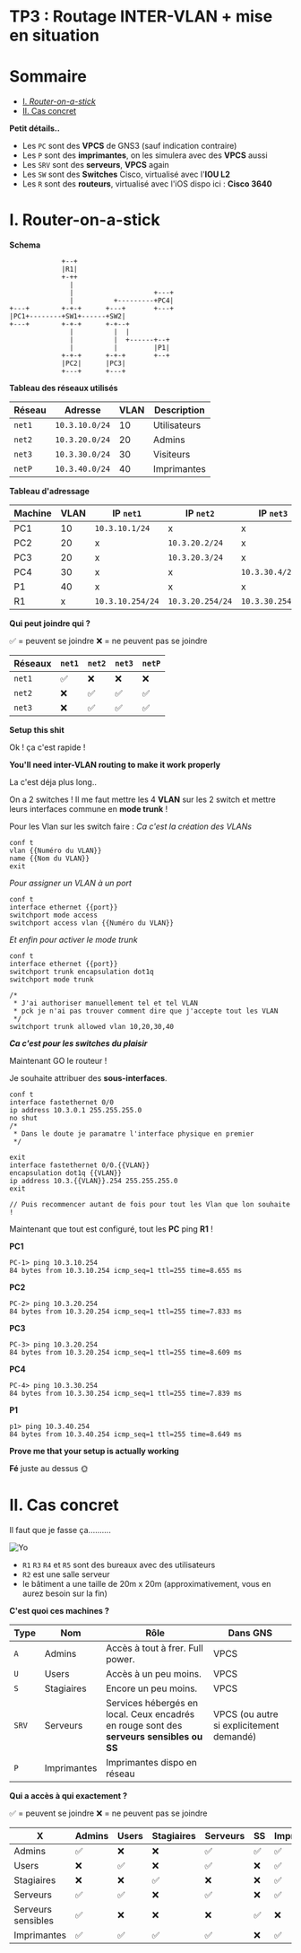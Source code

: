 # TP3 : Routage INTER-VLAN + mise en situation

# Sommaire

* [I. *Router-on-a-stick*](#i-router-on-a-stick)
* [II. Cas concret](#ii-cas-concret)

**Petit détails..**

- Les `PC` sont des **VPCS** de GNS3 (sauf indication contraire)
- Les `P` sont des **imprimantes**, on les simulera avec des **VPCS** aussi
- Les `SRV` sont des **serveurs**, **VPCS** again
- Les `SW` sont des **Switches** Cisco, virtualisé avec l'**IOU L2**
- Les `R` sont des **routeurs**, virtualisé avec l'iOS dispo ici : **Cisco 3640**

# I. Router-on-a-stick

**Schema**

```
             +--+
             |R1|
             +-++
               |
               |                    +---+
               |          +---------+PC4|
+---+        +-+-+      +---+       +---+
|PC1+--------+SW1+------+SW2|
+---+        +-+-+      +-+--+
               |          |  |
               |          |  +------+--+
               |          |         |P1|
             +-+-+      +-+-+       +--+
             |PC2|      |PC3|
             +---+      +---+
```

**Tableau des réseaux utilisés**

Réseau | Adresse | VLAN | Description
--- | --- | --- | ---
`net1` | `10.3.10.0/24` | 10 | Utilisateurs
`net2` | `10.3.20.0/24` | 20 | Admins
`net3` | `10.3.30.0/24` | 30 | Visiteurs
`netP` | `10.3.40.0/24` | 40 | Imprimantes

**Tableau d'adressage**

Machine | VLAN | IP `net1` | IP `net2` | IP `net3` |  IP `netP`
--- | --- | --- | --- | --- | ---
PC1 | 10 | `10.3.10.1/24` | x | x | x
PC2 | 20 | x | `10.3.20.2/24` | x | x | x
PC3 | 20 | x | `10.3.20.3/24` | x | x | x
PC4 | 30 | x | x |  `10.3.30.4/24` | x | x
P1 | 40 | x | x | x | `10.3.40.1/24` 
R1 | x |  `10.3.10.254/24` | `10.3.20.254/24` | `10.3.30.254/24` | `10.3.40.254/24` 

**Qui peut joindre qui ?**

✅ = peuvent se joindre
❌ = ne peuvent pas se joindre

Réseaux | `net1` |  `net2` |  `net3` |  `netP`
--- | --- | --- | --- | ---
 `net1` | ✅ | ❌ | ❌ | ❌
 `net2` | ❌ | ✅ | ✅ | ✅
 `net3` | ❌ | ✅ | ✅ | ✅

**Setup this shit**

Ok ! ça c'est rapide !

**You'll need inter-VLAN routing to make it work properly**

La c'est déja plus long..

On a 2 switches ! Il me faut mettre les 4 **VLAN** sur les 2 switch et mettre leurs interfaces commune en **mode trunk** !

Pour les Vlan sur les switch faire :
*Ca c'est la création des VLANs*
```
conf t
vlan {{Numéro du VLAN}}
name {{Nom du VLAN}}
exit
```

*Pour assigner un VLAN à un port*
```
conf t
interface ethernet {{port}}
switchport mode access
switchport access vlan {{Numéro du VLAN}}
```

*Et enfin pour activer le mode trunk*
```
conf t
interface ethernet {{port}}
switchport trunk encapsulation dot1q
switchport mode trunk

/* 
 * J'ai authoriser manuellement tel et tel VLAN
 * pck je n'ai pas trouver comment dire que j'accepte tout les VLAN 
 */
switchport trunk allowed vlan 10,20,30,40 
```

***Ca c'est pour les switches du plaisir***

Maintenant GO le routeur !

Je souhaite attribuer des **sous-interfaces**.

```
conf t
interface fastethernet 0/0
ip address 10.3.0.1 255.255.255.0
no shut
/*
 * Dans le doute je paramatre l'interface physique en premier
 */

exit
interface fastethernet 0/0.{{VLAN}}
encapsulation dot1q {{VLAN}}
ip address 10.3.{{VLAN}}.254 255.255.255.0
exit

// Puis recommencer autant de fois pour tout les Vlan que lon souhaite !
```

Maintenant que tout est configuré, tout les **PC** ping **R1** !

**PC1**
```
PC-1> ping 10.3.10.254
84 bytes from 10.3.10.254 icmp_seq=1 ttl=255 time=8.655 ms
```

**PC2**
```
PC-2> ping 10.3.20.254
84 bytes from 10.3.20.254 icmp_seq=1 ttl=255 time=7.833 ms
```

**PC3**
```
PC-3> ping 10.3.20.254
84 bytes from 10.3.20.254 icmp_seq=1 ttl=255 time=8.609 ms
```

**PC4**
```
PC-4> ping 10.3.30.254
84 bytes from 10.3.30.254 icmp_seq=1 ttl=255 time=7.839 ms
```

**P1**
```
p1> ping 10.3.40.254
84 bytes from 10.3.40.254 icmp_seq=1 ttl=255 time=8.649 ms
```
**Prove me that your setup is actually working**

**Fé** juste au dessus 🌞

# II. Cas concret

Il faut que je fasse ça..........

![Yo](https://gitlab.com/Saluc00/b2-reseau-2019/raw/master/tp/3/pics/schema-II.png)

* `R1` `R3` `R4` et `R5` sont des bureaux avec des utilisateurs
* `R2` est une salle serveur 
* le bâtiment a une taille de 20m x 20m (approximativement, vous en aurez besoin sur la fin)

**C'est quoi ces machines ?**

Type | Nom | Rôle | Dans GNS 
--- | --- | --- | ---
`A` | Admins | Accès à tout à frer. Full power. | VPCS
`U` | Users | Accès à un peu moins. | VPCS
`S` | Stagiaires | Encore un peu moins. | VPCS
`SRV` | Serveurs | Services hébergés en local. Ceux encadrés en rouge sont des **serveurs sensibles ou SS** | VPCS (ou autre si explicitement demandé)
`P` | Imprimantes | Imprimantes dispo en réseau

**Qui a accès à qui exactement ?**

✅ = peuvent se joindre
❌ = ne peuvent pas se joindre

X | Admins | Users | Stagiaires | Serveurs | SS | Imprimantes
--- | --- | --- | --- | --- | --- | --- | 
Admins | ✅ | ❌ | ❌ | ✅ | ✅ | ✅ |
Users | ❌ | ✅ | ❌ | ✅ | ❌ | ✅ |
Stagiaires | ❌ | ❌ | ✅ | ❌ | ❌ | ✅ |
Serveurs | ✅ | ✅ | ❌ | ✅ | ❌ | ✅ |
Serveurs sensibles | ✅ | ❌ | ❌ | ❌ | ✅ | ❌ |
Imprimantes | ✅ | ✅ | ✅ | ✅ | ❌ | ✅ |
